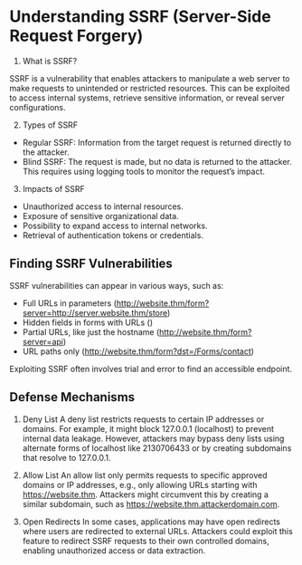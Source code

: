 # Understanding SSRF (Server-Side Request Forgery)

1. What is SSRF?

SSRF is a vulnerability that enables attackers to manipulate a web server to make requests to unintended or restricted resources. This can be exploited to access internal systems, retrieve sensitive information, or reveal server configurations.

2. Types of SSRF

- Regular SSRF: Information from the target request is returned directly to the attacker.
- Blind SSRF: The request is made, but no data is returned to the attacker. This requires using logging tools to monitor the request’s impact.

3. Impacts of SSRF

- Unauthorized access to internal resources.
- Exposure of sensitive organizational data.
- Possibility to expand access to internal networks.
- Retrieval of authentication tokens or credentials.

## Finding SSRF Vulnerabilities
SSRF vulnerabilities can appear in various ways, such as:

- Full URLs in parameters (http://website.thm/form?server=http://server.website.thm/store)
- Hidden fields in forms with URLs (<input type="hidden" name="server" value="http://server.website.thm/store">)
- Partial URLs, like just the hostname (http://website.thm/form?server=api)
- URL paths only (http://website.thm/form?dst=/Forms/contact)

Exploiting SSRF often involves trial and error to find an accessible endpoint.

## Defense Mechanisms
1. Deny List
A deny list restricts requests to certain IP addresses or domains. For example, it might block 127.0.0.1 (localhost) to prevent internal data leakage. However, attackers may bypass deny lists using alternate forms of localhost like 2130706433 or by creating subdomains that resolve to 127.0.0.1.

2. Allow List
An allow list only permits requests to specific approved domains or IP addresses, e.g., only allowing URLs starting with https://website.thm. Attackers might circumvent this by creating a similar subdomain, such as https://website.thm.attackerdomain.com.

3. Open Redirects
In some cases, applications may have open redirects where users are redirected to external URLs. Attackers could exploit this feature to redirect SSRF requests to their own controlled domains, enabling unauthorized access or data extraction.

